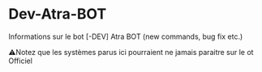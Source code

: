 # Dev-Atra-BOT
Informations sur le bot [-DEV] Atra BOT (new commands, bug fix etc.)

⚠️Notez que les systèmes parus ici pourraient ne jamais paraitre sur le ot Officiel
